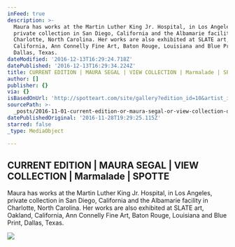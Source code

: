 ```yaml
---
inFeed: true
description: >-
  Maura has works at the Martin Luther King Jr. Hospital, in Los Angeles,
  private collection in San Diego, California and the Albamarie facility in
  Charlotte, North Carolina. Her works are also exhibited at SLATE art, Oakland,
  California, Ann Connelly Fine Art, Baton Rouge, Louisiana and Blue Print,
  Dallas, Texas.
dateModified: '2016-12-13T16:29:24.718Z'
datePublished: '2016-12-13T16:29:34.224Z'
title: CURRENT EDITION | MAURA SEGAL | VIEW COLLECTION | Marmalade | SPOTTE
author: []
publisher: {}
via: {}
isBasedOnUrl: 'http://spotteart.com/site/gallery?edition_id=10&artist_id=70'
sourcePath: >-
  _posts/2016-11-01-current-edition-or-maura-segal-or-view-collection-or-marmalade.md
datePublishedOriginal: '2016-11-28T19:29:25.115Z'
starred: false
_type: MediaObject

---
```

<article style=""><h1>CURRENT EDITION | MAURA SEGAL | VIEW COLLECTION | Marmalade | SPOTTE</h1><p>Maura has works at the Martin Luther King Jr. Hospital, in Los Angeles, private collection in San Diego, California and the Albamarie facility in Charlotte, North Carolina. Her works are also exhibited at SLATE art, Oakland, California, Ann Connelly Fine Art, Baton Rouge, Louisiana and Blue Print, Dallas, Texas.</p><img src="http://spotteart.com/backend/web/images/work/638.jpg" /></article>